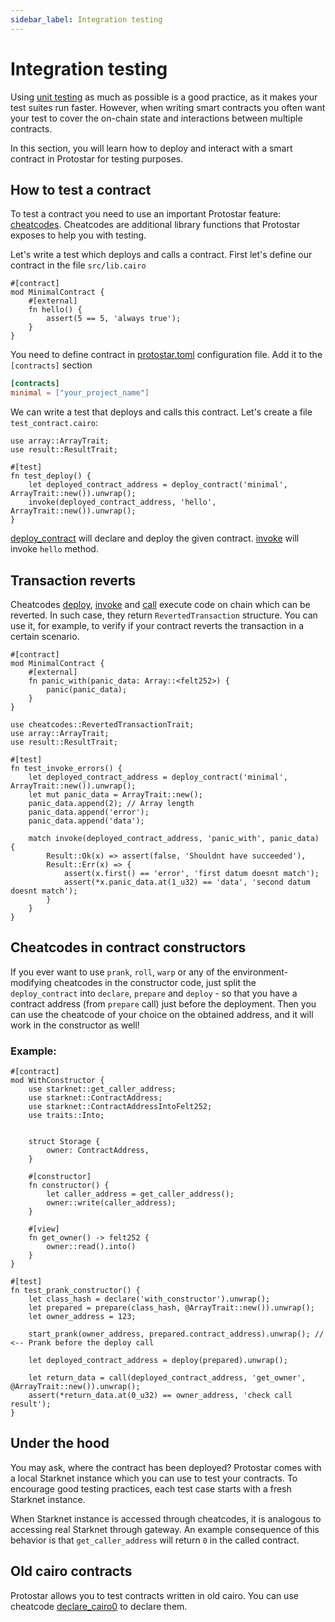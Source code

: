 ```yaml
---
sidebar_label: Integration testing
---
```


# Integration testing

Using [unit testing](./01-unit-testing.md) as much as possible is a good practice, as it makes your test suites run faster. However, when writing smart contracts you often want your test to cover the on-chain state and interactions between multiple contracts.

In this section, you will learn how to deploy and interact with a smart contract in Protostar for testing purposes. 

## How to test a contract
To test a contract you need to use an important Protostar feature:  [cheatcodes](./03-cheatcodes.md). Cheatcodes are additional library functions that Protostar exposes to help you with testing.

Let's write a test which deploys and calls a contract. First let's define our contract in the file `src/lib.cairo`

```cairo title="Deployed contract"
#[contract]
mod MinimalContract {
    #[external]
    fn hello() {
        assert(5 == 5, 'always true');
    }
}
```

You need to define contract in [protostar.toml](../04-protostar-toml.md) configuration
file. Add it to the `[contracts]` section
```toml title="Configuration file"
[contracts]
minimal = ["your_project_name"]
```

We can write a test that deploys and calls this contract. Let's create a file `test_contract.cairo`:
```cairo title="Example"
use array::ArrayTrait;
use result::ResultTrait;

#[test]
fn test_deploy() {
    let deployed_contract_address = deploy_contract('minimal', ArrayTrait::new()).unwrap();
    invoke(deployed_contract_address, 'hello', ArrayTrait::new()).unwrap();
}
```
[deploy_contract](./cheatcodes-reference/deploy_contract.md) will declare and deploy the given contract. [invoke](./cheatcodes-reference/invoke.md) will invoke `hello` method.

## Transaction reverts

Cheatcodes [deploy](./cheatcodes-reference/deploy.md), [invoke](./cheatcodes-reference/invoke.md) and [call](./cheatcodes-reference/call.md) execute code on chain which can be reverted.
In such case, they return `RevertedTransaction` structure. You can use it, for example, to verify if your contract reverts the transaction in a certain scenario.

```cairo title="Deployed contract"
#[contract]
mod MinimalContract {
    #[external]
    fn panic_with(panic_data: Array::<felt252>) {
        panic(panic_data);
    }
}
```
```cairo title="Test"
use cheatcodes::RevertedTransactionTrait;
use array::ArrayTrait;
use result::ResultTrait;

#[test]
fn test_invoke_errors() {
    let deployed_contract_address = deploy_contract('minimal', ArrayTrait::new()).unwrap();
    let mut panic_data = ArrayTrait::new();
    panic_data.append(2); // Array length
    panic_data.append('error');
    panic_data.append('data');
    
    match invoke(deployed_contract_address, 'panic_with', panic_data) {
        Result::Ok(x) => assert(false, 'Shouldnt have succeeded'),
        Result::Err(x) => {
            assert(x.first() == 'error', 'first datum doesnt match');
            assert(*x.panic_data.at(1_u32) == 'data', 'second datum doesnt match');
        }
    }
}
```

## Cheatcodes in contract constructors

If you ever want to use `prank`, `roll`, `warp` or any of the environment-modifying cheatcodes in the constructor code, just 
split the `deploy_contract` into `declare`, `prepare` and `deploy` - so that you have a contract address 
(from `prepare` call) just before the deployment. Then you can use the cheatcode of your choice on the obtained address,
and it will work in the constructor as well!


### Example:
```cairo title="with_constructor.cairo"
#[contract]
mod WithConstructor {
    use starknet::get_caller_address;
    use starknet::ContractAddress;
    use starknet::ContractAddressIntoFelt252;
    use traits::Into;


    struct Storage {
        owner: ContractAddress,
    }

    #[constructor]
    fn constructor() {
        let caller_address = get_caller_address();
        owner::write(caller_address);
    }

    #[view]
    fn get_owner() -> felt252 {
        owner::read().into()
    }
}

```

```cairo title="test_with_constructor.cairo"
#[test]
fn test_prank_constructor() {
    let class_hash = declare('with_constructor').unwrap();
    let prepared = prepare(class_hash, @ArrayTrait::new()).unwrap();
    let owner_address = 123;

    start_prank(owner_address, prepared.contract_address).unwrap(); // <-- Prank before the deploy call

    let deployed_contract_address = deploy(prepared).unwrap();

    let return_data = call(deployed_contract_address, 'get_owner', @ArrayTrait::new()).unwrap();
    assert(*return_data.at(0_u32) == owner_address, 'check call result');
}
```

## Under the hood
You may ask, where the contract has been deployed? Protostar comes with a local Starknet instance which you can use to test your contracts. 
To encourage good testing practices, each test case starts with a fresh Starknet instance. 

When Starknet instance is accessed through cheatcodes, it is analogous to accessing real Starknet through gateway. An example consequence of this behavior is that `get_caller_address` will return `0` in the called contract.

## Old cairo contracts

Protostar allows you to test contracts written in old cairo. You can use cheatcode [declare_cairo0](./cheatcodes-reference/declare-cairo0.md) to declare them.